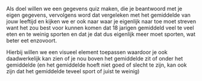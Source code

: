 Als doel willen we een gegevens quiz maken, die je beantwoord met je eigen gegevens, vervolgens word dat vergeleken met het gemiddelde van jouw leeftijd en kijken we er ook naar waar je eigenlijk naar toe moet streven want het zou best voor kunnen komen dat 18 jarigen gemiddeld veel te veel eten en  te weinig sporten en dat je dat dus eigenlijk meer moet sporten, wat beter eet enzovoort. 

Hierbij willen we een visueel element toepassen waardoor je ook daadwerkelijk kan zien of je nou boven het gemiddelde zit of onder het gemiddelde (en het gemiddelde hoeft niet goed of slecht te zijn, kan ook zijn dat het gemiddelde teveel sport of juist te weinig) 